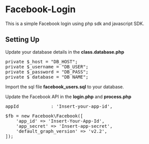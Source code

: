 # Facebook-Login
This is a simple Facebook login using php sdk and javascript SDK.

## Setting Up
Update your database details in the **class.database.php** 

<pre>
private $_host = "DB_HOST";
private $_username = "DB_USER";
private $_password = "DB_PASS";
private $_database = "DB_NAME";
</pre>

Import the sql file **facebook_users.sql** to your database.

Update the Facebook API in the **login.php** and **process.php**

<pre>
appId            : 'Insert-your-app-id',
</pre>

<pre>
$fb = new Facebook\Facebook([
	'app_id' => 'Insert-Your-App-Id',
	'app_secret' => 'Insert-app-secret',
	'default_graph_version' => 'v2.2',
]);
</pre>
